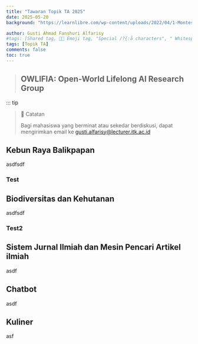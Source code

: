 ```yaml
---
title: "Tawaran Topik TA 2025"
date: 2025-05-20
background: "https://learnlibre.com/wp-content/uploads/2022/04/1-Montessori-Science-Project-Ideas-Make-a-Diorama-624x351.jpg"

author: Gusti Ahmad Fanshuri Alfarisy
#tags: [Shared tag, 👩‍🔬 Emoji tag, "Special /?{:å characters", " Whitespace before and after "]
tags: [Topik TA]
comments: false
toc: true
---
```


> ## **OWLIFIA: Open-World Lifelong AI Research Group**

::: tip
> :green_book: Catatan
> 
> Bagi mahasiswa yang berminat atau sekedar berdiskusi, dapat mengirimkan email ke gusti.alfarisy@lecturer.itk.ac.id

## Kebun Raya Balikpapan
asdfsdf
### Test

## Biodiversitas dan Kehutanan
asdfsdf
### Test2

## Sistem Jurnal Ilmiah dan Mesin Pencari Artikel ilmiah
asdf
## Chatbot
asdf
## Kuliner

asf
